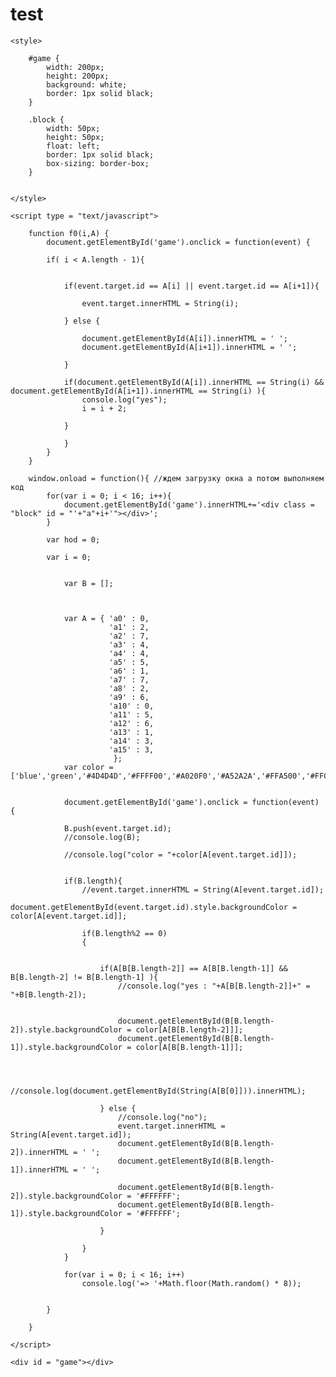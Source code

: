 # test

<!DOCTYPE html>
<html lang="en">

<head>
	<title>без имени</title>
	<meta charset="utf-8">

	<style>
		
		#game {
			width: 200px;
			height: 200px;
			background: white;
			border: 1px solid black;
		}
		
		.block {
			width: 50px;
			height: 50px;
			float: left;
			border: 1px solid black;
			box-sizing: border-box;
		}
		
		
	</style>

	<script type = "text/javascript">
		
		function f0(i,A) {
			document.getElementById('game').onclick = function(event) {
			
			if( i < A.length - 1){
					
				
				if(event.target.id == A[i] || event.target.id == A[i+1]){
					
					event.target.innerHTML = String(i);
					
				} else {
						
					document.getElementById(A[i]).innerHTML = ' ';
					document.getElementById(A[i+1]).innerHTML = ' ';
				
				}
				
				if(document.getElementById(A[i]).innerHTML == String(i) && document.getElementById(A[i+1]).innerHTML == String(i) ){
					console.log("yes");
					i = i + 2;
					
				}
				 
				}
			}
		}
		
		window.onload = function(){ //ждем загрузку окна а потом выполняем код 
			for(var i = 0; i < 16; i++){
				document.getElementById('game').innerHTML+='<div class = "block" id = "'+"a"+i+'"></div>';
			}
			
			var hod = 0;
			
			var i = 0;
					
				
				var B = [];
				
				
				
				var A = { 'a0' : 0,
						  'a1' : 2,
						  'a2' : 7,
						  'a3' : 4,
						  'a4' : 4,
						  'a5' : 5,
						  'a6' : 1,
						  'a7' : 7,
						  'a8' : 2,
						  'a9' : 6,
						  'a10' : 0,
						  'a11' : 5,
						  'a12' : 6,
						  'a13' : 1,
						  'a14' : 3,
						  'a15' : 3,
						   };
				var color = ['blue','green','#4D4D4D','#FFFF00','#A020F0','#A52A2A','#FFA500','#FFC0CB'];	
				
				
				document.getElementById('game').onclick = function(event) {
				
				B.push(event.target.id);
				//console.log(B);
				
				//console.log("color = "+color[A[event.target.id]]);
				
				
				if(B.length){
					//event.target.innerHTML = String(A[event.target.id]);
					document.getElementById(event.target.id).style.backgroundColor = color[A[event.target.id]];
					
					if(B.length%2 == 0)
					{
						
						
						if(A[B[B.length-2]] == A[B[B.length-1]] && B[B.length-2] != B[B.length-1] ){
							//console.log("yes : "+A[B[B.length-2]]+" = "+B[B.length-2]);
							
							
							document.getElementById(B[B.length-2]).style.backgroundColor = color[A[B[B.length-2]]];
							document.getElementById(B[B.length-1]).style.backgroundColor = color[A[B[B.length-1]]];
							
							
							
							//console.log(document.getElementById(String(A[B[0]])).innerHTML);
							
						} else {
							//console.log("no");
							event.target.innerHTML = String(A[event.target.id]);
							document.getElementById(B[B.length-2]).innerHTML = ' ';
							document.getElementById(B[B.length-1]).innerHTML = ' ';
							
							document.getElementById(B[B.length-2]).style.backgroundColor = '#FFFFFF';
							document.getElementById(B[B.length-1]).style.backgroundColor = '#FFFFFF';
							
						}
						
					}
				}
				
				for(var i = 0; i < 16; i++)
					console.log('=> '+Math.floor(Math.random() * 8));
				
				
			}
			
		}
		
	</script>
	
</head>

<body>
	
	<div id = "game"></div>
	
</body>

</html>
